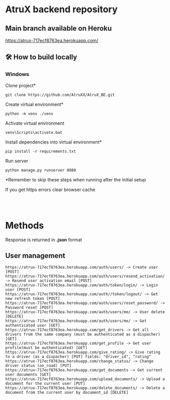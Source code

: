 # AtruX backend repository

## Main branch available on Heroku

https://atrux-717ecf8763ea.herokuapp.com/

## 🛠 How to build locally 

### Windows

Clone project*

    git clone https://github.com/AtruXX/AtruX_BE.git

Create virtual environment*
    
    python -m venv ./venv

Activate virtual environment

    venv\Scripts\activate.bat

Install dependencies into virtual environment*

    pip install -r requirements.txt

Run server 
    
    python manage.py runserver 8080

*Remember to skip these steps when running after the initial setup

If you get https errors clear browser cache

<br><br>

# Methods

Response is returned in **.json** format

## <b>User management</b>
    https://atrux-717ecf8763ea.herokuapp.com/auth/users/ -> Create user [POST]
    https://atrux-717ecf8763ea.herokuapp.com/auth/users/resend_activation/ -> Resend user activation email [POST]
    https://atrux-717ecf8763ea.herokuapp.com/auth/token/login/ -> Login user [POST]
    https://atrux-717ecf8763ea.herokuapp.com/auth//token/logout/ -> Get new refresh token [POST]
    https://atrux-717ecf8763ea.herokuapp.com/auth/users/reset_password/ -> Password reset [POST]
    https://atrux-717ecf8763ea.herokuapp.com/auth/users/me/ -> User delete [DELETE]
    https://atrux-717ecf8763ea.herokuapp.com/auth/users/me/ -> Get authenticated user [GET]
    https://atrux-717ecf8763ea.herokuapp.com/get_drivers -> Get all drivers from the same company (must be authenticated as a dispacher) [GET]
    https://atrux-717ecf8763ea.herokuapp.com/get_profile -> Get user profile(must be authenticated) [GET]
    https://atrux-717ecf8763ea.herokuapp.com/give_rating/ -> Give rating to a driver (as a dispacher) [PUT] fields: "driver_id", "rating"
    https://atrux-717ecf8763ea.herokuapp.com/change_status/ -> Change driver status (on_road) [PUT]
    https://atrux-717ecf8763ea.herokuapp.com/get_documents -> Get current user documents [GET]
    https://atrux-717ecf8763ea.herokuapp.com/upload_documents/ -> Upload a document for the current user [PUT]
    https://atrux-717ecf8763ea.herokuapp.com/delete_documents/ -> Delete a document from the current user by document_id [DELETE]
